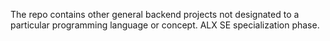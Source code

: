 The repo contains other general backend projects not designated to a particular
programming language or concept. ALX SE specialization phase.
